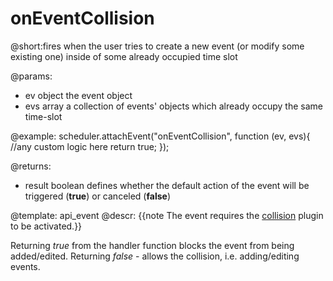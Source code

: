 onEventCollision
=============
@short:fires when the user tries to create a new event  (or modify some existing one) inside of some already occupied time slot
	

@params: 
- ev	object	 the event object
- evs	array	 a collection of events' objects which already occupy the same time-slot

@example: 
scheduler.attachEvent("onEventCollision", function (ev, evs){
	//any custom logic here
    return true;
});

@returns: 
- result     boolean       defines whether the default action of the event will be triggered (<b>true</b>) or canceled (<b>false</b>)

@template:	api_event
@descr:
{{note The event requires the [collision](extensions_list.md#collision) plugin to be activated.}}

Returning <i>true</i> from the handler function blocks the event from being added/edited. Returning <i>false</i>  - allows the collision, i.e. adding/editing events.

